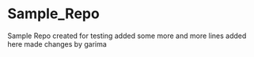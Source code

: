 # Sample_Repo
Sample Repo created for testing added some more and more lines added here made  changes by garima
